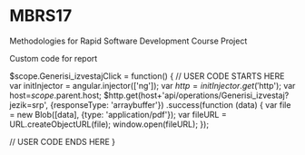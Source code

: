 # MBRS17
Methodologies for Rapid Software Development Course Project

Custom code for report

$scope.Generisi_izvestajClick = function() {
  // USER CODE STARTS HERE
  var initInjector = angular.injector(['ng']);
  var $http = initInjector.get('$http');
  var host=$scope.$parent.host;
  $http.get(host+'api/operations/Generisi_izvestaj?jezik=srp', {responseType: 'arraybuffer'})
   .success(function (data) {
       var file = new Blob([data], {type: 'application/pdf'});
       var fileURL = URL.createObjectURL(file);
       window.open(fileURL);
    });

  // USER CODE ENDS HERE
}
